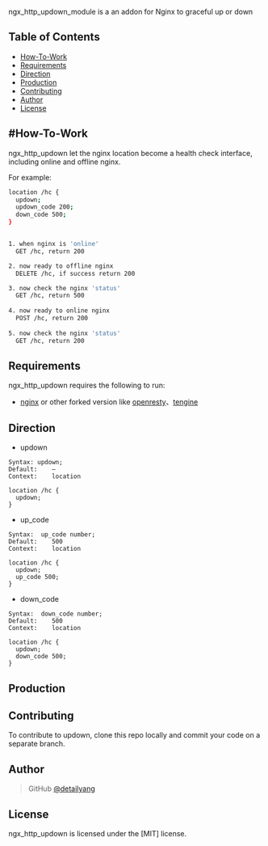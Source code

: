 ngx_http_updown_module is a an addon for Nginx to graceful up or down

Table of Contents
-----------------
* [How-To-Work](#how-to-work)
* [Requirements](#requirements)
* [Direction](#direction)
* [Production](#production)
* [Contributing](#contributing)
* [Author](#author)
* [License](#license)


#How-To-Work
-------------
ngx_http_updown let the nginx location become a health check interface, including online and offline nginx.

For example:

```bash
location /hc {
  updown;
  updown_code 200;
  down_code 500;
}


1. when nginx is 'online'
  GET /hc, return 200

2. now ready to offline nginx
  DELETE /hc, if success return 200

3. now check the nginx 'status'
  GET /hc, return 500
  
4. now ready to online nginx
  POST /hc, return 200
  
5. now check the nginx 'status'
  GET /hc, return 200
```

Requirements
------------

ngx_http_updown requires the following to run:

 * [nginx](http://nginx.org/) or other forked version like [openresty](http://openresty.org/)、[tengine](http://tengine.taobao.org/)


Direction
------------
* updown

```
Syntax:	updown;     
Default:	—
Context:	location

location /hc {
  updown;
}
```

* up_code 

```
Syntax:	 up_code number;       
Default:	500
Context:	location

location /hc {
  updown;
  up_code 500;
}
```

* down_code 

```
Syntax:	 down_code number;       
Default:	500
Context:	location

location /hc {
  updown;
  down_code 500;
}
```

Production
----------


Contributing
------------

To contribute to updown, clone this repo locally and commit your code on a separate branch.


Author
------

> GitHub [@detailyang](https://github.com/detailyang)     


License
-------
ngx_http_updown is licensed under the [MIT] license.  
